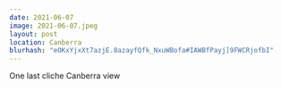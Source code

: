 ```yaml
---
date: 2021-06-07
image: 2021-06-07.jpeg
layout: post
location: Canberra
blurhash: "eOKxYjxXt7azjE.8azayfQfk_NxuWBofa#IAWBfPayj]9FWCRjofbI"
---
```


One last cliche Canberra view
